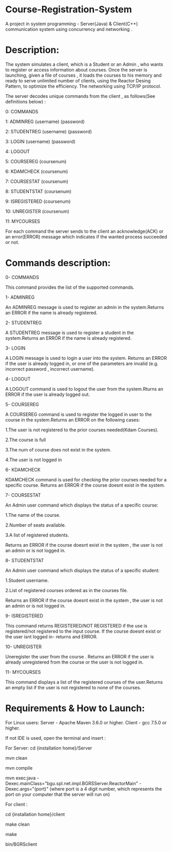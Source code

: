 # Course-Registration-System
A project in system programming - Server(Java) &amp; Client(C++) communication system using concurrency and networking .

# Description:

The system simulates a client, which is a Student or an Admin , who wants to register or access information about courses.
Once the server is launching, given a file of courses , it loads the courses to his memory and ready to serve unlimited number of clients,
using the Reactor Desing Pattern, to optimize the efficiency.
The networking using TCP/IP protocol.

The server decodes unique commands from the client , as follows(See definitions below) : 

0: COMMANDS

1: ADMINREG (username) (password)

2: STUDENTREG (username) (password)

3: LOGIN (username) (password)

4: LOGOUT

5: COURSEREG (coursenum)

6: KDAMCHECK (coursenum)

7: COURSESTAT (coursenum)

8: STUDENTSTAT (coursenum)

9: ISREGISTERED (coursenum)

10: UNREGISTER (coursenum)

11: MYCOURSES

For each command the server sends to the client an acknowledge(ACK) or an error(ERROR) message which indicates if the wanted process succeeded or not. 




# Commands description:

0- COMMANDS

This command provides the list of the supported commands.

1- ADMINREG

An ADMINREG message is used to register an admin in the system.Returns an ERROR if the name is already registered.

2- STUDENTREG

A STUDENTREG message is used to register a student in the system.Returns an ERROR if the name is already registered.

3- LOGIN

A LOGIN message is used to login a user into the system. Returns an ERROR if the user is already logged in, or one of the parameters are invalid (e.g. incorrect password , incorrect username).

4- LOGOUT

A LOGOUT command is used to logout the user from the system.Rturns an ERROR if the user is already logged out.

5- COURSEREG

A COURSEREG command is used to register the logged in user to the <num of course> course in the system.Returns an ERROR on the following cases:
	
1.The user is not registered to the prior courses needed(Kdam Courses).
	
2.The course is full
	
3.The num of course does not exist in the system.
	
4.The user is not logged in
	

6- KDAMCHECK

KDAMCHECK command is used for checking the prior courses needed for a specific course. Returns an ERROR if the course doesnt exist in the system.


7- COURSESTAT

An Admin user command which displays the status of a specific course: 
	
1.The name of the course.
	
2.Number of seats available.
	
3.A list of registered students.
	
	
Returns an ERROR if the course doesnt exist in the system , the user is not an admin or is not logged in.

	
8- STUDENTSTAT
	

An Admin user command which displays the status of a specific student:
	
1.Student username.
	
2.List of registered courses ordered as in the courses file.
	
Returns an ERROR if the course doesnt exist in the system , the user is not an admin or is not logged in.
	
	

9- ISREGISTERED

This command returns REGISTERED/NOT REGISTERED if the use is registered/not registered to the input course. If the course doesnt exist or the user isnt logged in- returns and ERROR.

10- UNREGISTER

Uneregister the user from the course . Returns an ERROR if the user is already unregistered from the course or the user is not logged in.

11- MYCOURSES

This command displays a list of the registered courses of the user.Returns an empty list if the user is not registered to none of the courses.


# Requirements & How to Launch:
	
For Linux users: Server - Apache Maven 3.6.0 or higher. Client - gcc 7.5.0 or higher.

If not IDE is used, open the terminal and insert :

For Server:
cd {installation home}/Server
	
mvn clean
	
mvn compile
	
mvn exec:java -Dexec.mainClass="bgu.spl.net.impl.BGRSServer.ReactorMain" -Dexec.args="(port)" (where port is a 4 digit number, which represents the port on your computer that the server will run on)
	
For client : 
	
cd {installation home}/client

make clean
	
make
	
bin/BGRSclient <server ip> <server port>
	



